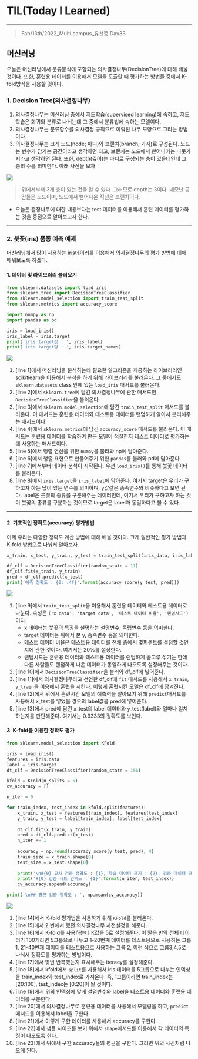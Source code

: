 # TIL(Today I Learned)

___

> Fab/13th/2022_Multi campus_유선종 Day33

## 머신러닝
오늘은 머신러닝에서 분류분석에 포함되는 의사결정나무(DecisionTree)에 대해 배울 것이다. 또한, 훈련용 데이터를 이용해서 모델을 도출할 때 평가하는 방법들 중에서 K-fold방식을 사용할 것이다.

### 1. Decision Tree(의사결정나무)
1. 의사결정나무는 머신러닝 중에서 지도학습(supervised learning)에 속하고, 지도학습은 회귀와 분류로 나뉘는데 그 중에서 분류법에 속하는 모델이다. 
2. 의사결정나무는 분류함수를 의사결정 규칙으로 이뤄진 나무 모양으로 그리는 방법이다.
3. 의사결정나무는 크게 노드(node; 마디)와 브랜치(branch; 가지)로 구성된다. 노드는 변수가 담기는 공간이라고 생각하면 되고, 브랜치는 노드에서 뻗어나가는 나뭇가지라고 생각하면 된다. 또한, depth(깊이)는 마디로 구성되는 층이 있을터인데 그 층의 수를 의미한다. 아래 사진을 보자

<img src="https://user-images.githubusercontent.com/97590480/154072490-b6b2ca03-8014-40ca-8019-738af4ecbc29.png">

> 위에서부터 3개 층이 있는 것을 알 수 있다. 그러므로 depth는 3이다. 네모난 공간들은 노드이며, 노드에서 뻗어나온 직선은 브랜치이다.
- 오늘은 결정나무에 대한 내용보다는 test 데이터를 이용해서 훈련 데이터를 평가하는 것을 중점으로 알아보고자 한다.
___
### 2. 붓꽃(iris) 품종 예측 예제
머신러닝에서 많이 사용하는 iris데이러틀 이용해서 의사결정나무의 평가 방법에 대해 배워보도록 하겠다.

#### 1. 데이터 및 라이브러리 불러오기
```python
from sklearn.datasets import load_iris                                                                                  #line 1
from sklearn.tree import DecisionTreeClassifier                                                                         #line 2
from sklearn.model_selection import train_test_split                                                                    #line 3
from sklearn.metrics import accuracy_score                                                                              #line 4

import numpy as np                                                                                                      #line 5
import pandas as pd                                                                                                     #line 6

iris = load_iris()                                                                                                      #line 7
iris_label = iris.target                                                                                                #line 8
print('iris target값 : ', iris_label)
print('iris target명 : ', iris.target_names)
```

<img src="https://user-images.githubusercontent.com/97590480/154081597-2136d73f-3158-4adc-a94f-9cc4d77f0f84.png">

1. [line 1]에서 머신러닝을 분석하는데 필요한 알고리즘을 제공하는 라이브러리인 scikitlearn을 이용해서 분석을 하기 위해 라이브러리를 불러온다. 그 중에서도 `sklearn.datasets` class 안에 있는 `load_iris` 매서드를 불러온다.
2. [line 2]에서 `sklearn.tree`에 담긴 의사결정나무에 관한 매서드인 `DecisionTreeClassifier`을 불러온다.
3. [line 3]에서 `sklearn.model_selection`에 담긴 `train_test_split` 매서드를 불러온다. 이 매서드는 훈련용 데이터와 테스트용 데이터를 랜덤하게 알아서 분리해주는 매서드이다.
4. [line 4]에서 `sklearn.metrics`에 담긴 `accuracy_score` 매서드를 불러온다. 이 매서드는 훈련용 데이터를 학습하여 만든 모델이 적절한지 테스트 데이터로 평가하는데 사용하는 매서드이다.
5. [line 5]에서 행렬 연산을 위한 `numpy`를 불러와 np에 담아준다.
6. [line 6]에서 행렬 표현으로 만들어주기 위한 `pandas`를 불러와 pd에 담아준다.
7. [line 7]에서부터 데이터 분석이 시작된다. 우선 `load_iris()`를 통해 붓꽃 데이터를 불러온다.
8. [line 8]에서 `iris.target`을 `iris_label`에 담아준다. 여기서 target은 우리가 구하고자 하는 답이 있는 변수를 의미하며, y값같은 종속변수와 비슷하다고 보면 된다. label은 붓꽃의 종류를 구분해주는 데이터인데, 여기서 우리가 구하고자 하는 것이 붓꽃의 종류를 구분하는 것이므로 target은 label과 동일하다고 볼 수 있다.
___

#### 2. 기초적인 정확도(accuracy) 평가방법
이제 우리는 다양한 정확도 계산 방법에 대해 배울 것이다. 크게 일반적인 평가 방법과 K-fold 방법으로 나눠서 알아보자.
```python
x_train, x_test, y_train, y_test = train_test_split(iris_data, iris_label, test_size = 0.2, random_state=11)            #line 9

df_clf = DecisionTreeClassifier(random_state = 11)                                                                      #line 10
df_clf.fit(x_train, y_train)                                                                                            #line 11
pred = df_clf.predict(x_test)                                                                                           #line 12
print('예측 정확도 : {0: .4f}'.format(accuracy_score(y_test, pred)))                                                       #line 13
```

<img src="https://user-images.githubusercontent.com/97590480/154082535-5c169fef-6fc5-4e0d-9e91-09e3a616e34d.png">

1. [line 9]에서 `train_test_split`을 이용해서 훈련용 데이터와 테스트용 데이터로 나눈다. 속성은 `('x data', 'target data', '테스트 데이터 비율', '랜덤시드')`이다.
    - x 데이터는 붓꽃의 특징을 설명하는 설명변수, 독립변수 등을 의미한다.
    - target 데이터는 위에서 본 y, 종속변수 등을 의미한다.
    - 테스트 데이터 비율은 테스트용 데이터를 전체 중에서 몇퍼센트를 설정할 것인지에 관한 것이다. 여기서는 20%를 설정한다.
    - 랜덤시드는 훈련용 데이터와 테스트용 데이터를 랜덤하게 골고루 섞기는 한데 다른 사람들도 랜덤하게 나온 데이터가 동일하게 나오도록 설정해주는 것이다.
2. [line 10]에서 `DecisionTreeClassifier`을 불러와 df_clf에 넣어준다.
3. [line 11]에서 의사결정나무라고 선언한 df_clf에 `fit` 매서드를 사용해서 `x_train`, `y_train`을 이용해서 훈련을 시킨다. 이렇게 훈련시킨 모델은 df_clf에 담겨진다.
4. [line 12]에서 위에서 훈련시킨 모델의 예측력을 알아보기 위해 `predict`매서드를 사용해서 x_test를 넣었을 경우의 label값을 pred에 넣어준다.
5. [line 13]에서 pred에 담긴 x_test의 label 데이터와 y_test(label)와 얼마나 일치하는지를 판단해준다. 여기서는 0.9333의 정확도를 보인다.

#### 3. K-fold를 이용한 정확도 평가
```python
from sklearn.model_selection import KFold                                                                               #line 14

iris = load_iris()
features = iris.data
label = iris.target
dt_clf = DecisionTreeClassifier(random_state = 156)                                                                     #line 15

kfold = KFold(n_splits = 5)                                                                                             #line 16
cv_accuracy = []

n_iter = 0                                                                                                              #line 17

for train_index, test_index in kfold.split(features):                                                                   #line 18
    x_train, x_test = features[train_index], features[test_index]
    y_train, y_test = label[train_index], label[test_index]                                                             #line 19
    
    dt_clf.fit(x_train, y_train)
    pred = dt_clf.predict(x_test)
    n_iter += 1                                                                                                         #line 20
    
    accuracy = np.round(accuracy_score(y_test, pred), 4)                                                                #line 21
    train_size = x_train.shape[0]
    test_size = x_test.shape[0]                                                                                         #line 22
    
    print('\n#{0} 교차 검증 정확도 : {1}, 학습 데이터 크기 : {2}, 검증 데이터 크기 : {3}'.format(n_iter,accuracy, train_size, test_size))
    print('#{0} 검증 세트 인덱스 : {1}'.format(n_iter, test_index))
    cv_accuracy.append(accuracy)                                                                                        

print('\n## 평균 검증 정확도 : ', np.mean(cv_accuracy))                                                                     #line 23
```

<img src="https://user-images.githubusercontent.com/97590480/154084646-c8b48954-4ef9-489f-82d2-48ccc91ca6c9.png">

1. [line 14]에서 K-fold 평가법을 사용하기 위해 `KFold`를 불러온다.
2. [line 15]에서 2.번에서 했던 의사결정나무 사전설정을 해준다.
3. [line 16]에서 K-fold를 사용하는데 K값을 5로 설정해준다. 이 말은 만약 전체 데이터가 100개라면 5그룹으로 나누고 1-20번째 데이터를 테스트용으로 사용하는 그룹 1, 21-40번재 데이터를 테스트용으로 사용하는 그룹 2, 이런 식으로 그룹3,4,5로 나눠서 정확도를 평가하는 방법이다.
4. [line 17]에서 몇번 반복했는지 표시해주는 iteracy를 설정해준다.
5. [line 18]에서 kfold에서 `split`를 사용해서 iris 데이터를 5그룹으로 나누는 인덱싱을 train_index와 test_index로 가져온다. 즉, 1그룹이라면 train_index는 [20:100], test_index는 [0:20]이 될 것이다.
6. [line 19]에서 위의 인덱싱에 맞게 설명변수와 label을 테스트용 데이터와 훈련용 데이터를 구분한다.
7. [line 20]에서 의사결정나무로 훈련용 데이터를 사용해서 모델링을 하고, `predict`매서드를 이용해서 label을 구한다.
8. [line 21]에서 이렇게 구한 데이터를 사용해서 accuracy를 구한다.
9. [line 22]에서 샘플 사이즈를 보기 위해서 `shape`매서드를 이용해서 각 데이터의 특징이 나오도록 한다.
10. [line 23]에서 위에서 구한 accuracy들의 평균을 구한다. 그러면 위의 사진처럼 나오게 된다.